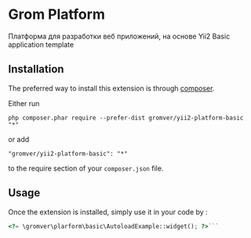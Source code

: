 Grom Platform
=============
Платформа для разработки веб приложений, на основе Yii2 Basic application template

Installation
------------

The preferred way to install this extension is through [composer](http://getcomposer.org/download/).

Either run

```
php composer.phar require --prefer-dist gromver/yii2-platform-basic "*"
```

or add

```
"gromver/yii2-platform-basic": "*"
```

to the require section of your `composer.json` file.


Usage
-----

Once the extension is installed, simply use it in your code by  :

```php
<?= \gromver\plarform\basic\AutoloadExample::widget(); ?>```